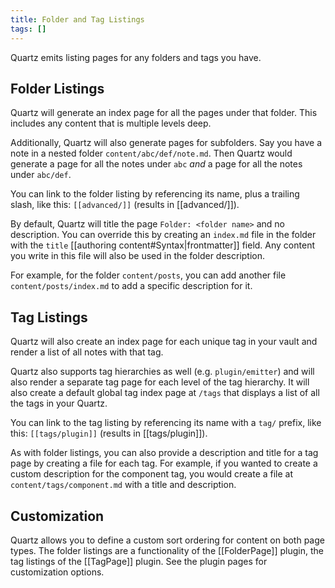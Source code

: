 ```yaml
---
title: Folder and Tag Listings
tags: []
---
```


Quartz emits listing pages for any folders and tags you have.

## Folder Listings

Quartz will generate an index page for all the pages under that folder. This includes any content that is multiple levels deep.

Additionally, Quartz will also generate pages for subfolders. Say you have a note in a nested folder `content/abc/def/note.md`. Then Quartz would generate a page for all the notes under `abc` _and_ a page for all the notes under `abc/def`.

You can link to the folder listing by referencing its name, plus a trailing slash, like this: `[[advanced/]]` (results in [[advanced/]]).

By default, Quartz will title the page `Folder: <folder name>` and no description. You can override this by creating an `index.md` file in the folder with the `title` [[authoring content#Syntax|frontmatter]] field. Any content you write in this file will also be used in the folder description.

For example, for the folder `content/posts`, you can add another file `content/posts/index.md` to add a specific description for it.

## Tag Listings

Quartz will also create an index page for each unique tag in your vault and render a list of all notes with that tag.

Quartz also supports tag hierarchies as well (e.g. `plugin/emitter`) and will also render a separate tag page for each level of the tag hierarchy. It will also create a default global tag index page at `/tags` that displays a list of all the tags in your Quartz.

You can link to the tag listing by referencing its name with a `tag/` prefix, like this: `[[tags/plugin]]` (results in [[tags/plugin]]).

As with folder listings, you can also provide a description and title for a tag page by creating a file for each tag. For example, if you wanted to create a custom description for the component tag, you would create a file at `content/tags/component.md` with a title and description.

## Customization

Quartz allows you to define a custom sort ordering for content on both page types. The folder listings are a functionality of the [[FolderPage]] plugin, the tag listings of the [[TagPage]] plugin. See the plugin pages for customization options.
